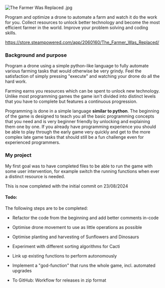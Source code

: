 ![The Farmer Was Replaced .jpg](https://shared.akamai.steamstatic.com/store_item_assets/steam/apps/2060160/capsule_616x353.jpg?t=1704041534)

Program and optimize a drone to automate a farm and watch it do the work for you. 
Collect resources to unlock better technology and become the most efficient farmer in the world. 
Improve your problem solving and coding skills.

https://store.steampowered.com/app/2060160/The_Farmer_Was_Replaced/

### Background and purpose

Program a drone using a simple python-like language to fully automate various farming tasks that would otherwise be very grindy. Feel the satisfaction of simply pressing "execute" and watching your drone do all the hard work.

Farming earns you resources which can be spent to unlock new technology. Unlike most programming games the game isn't divided into distinct levels that you have to complete but features a continuous progression.

Programming is done in a simple language **similar to python**. The beginning of the game is designed to teach you all the basic programming concepts that you need and is very beginner friendly by unlocking and explaining them one by one.
If you already have programming experience you should be able to play through the early game very quickly and get to the more complex late game tasks that should still be a fun challenge even for experienced programmers.



### My project

My first goal was to have completed files to be able to run the game with some user intervention, for example switch the running functions when ever a distinct resource is needed.

This is now completed with the initial commit on 23/08/2024

#### Todo:

The following steps are to be completed:

* Refactor the code from the beginning and add better comments in-code
* Optimise drone movement to use as little operations as possible
* Optimise planting and harvesting of Sunflowers and Dinosaurs
* Experiment with different sorting algorithms for Cacti
* Link up existing functions to perform autonomously
* Implement a "god-function" that runs the whole game, incl. automated upgrades

* To GitHub: Workflow for releases in zip format




